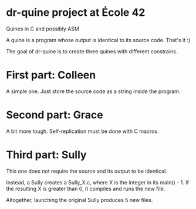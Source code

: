 # dr-quine project at École 42
Quines in C and possibly ASM

A quine is a program whose output is identical to its source code. That's it :)

The goal of dr-quine is to create three quines with different constrains.

# First part: Colleen
A simple one. Just store the source code as a string inside the program.

# Second part: Grace
A bit more tough. Self-replication must be done with C macros.

# Third part: Sully
This one does not require the source and its output to be identical.

Instead, a Sully creates a Sully_X.c, where X is the integer in its main() - 1. If the resulting X is greater than 0, it compiles and runs the new file.

Altogether, launching the original Sully produces 5 new files.
